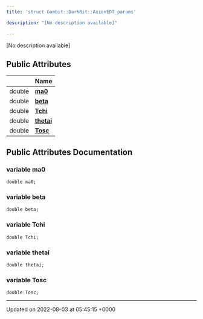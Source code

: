 ```yaml
---
title: 'struct Gambit::DarkBit::AxionEDT_params'

description: "[No description available]"

---
```









[No description available]

## Public Attributes

|                | Name           |
| -------------- | -------------- |
| double | **[ma0](/documentation/code/colliderbit/classes/structgambit_1_1darkbit_1_1axionedt__params/#variable-ma0)**  |
| double | **[beta](/documentation/code/colliderbit/classes/structgambit_1_1darkbit_1_1axionedt__params/#variable-beta)**  |
| double | **[Tchi](/documentation/code/colliderbit/classes/structgambit_1_1darkbit_1_1axionedt__params/#variable-tchi)**  |
| double | **[thetai](/documentation/code/colliderbit/classes/structgambit_1_1darkbit_1_1axionedt__params/#variable-thetai)**  |
| double | **[Tosc](/documentation/code/colliderbit/classes/structgambit_1_1darkbit_1_1axionedt__params/#variable-tosc)**  |

## Public Attributes Documentation

### variable ma0

```
double ma0;
```


### variable beta

```
double beta;
```


### variable Tchi

```
double Tchi;
```


### variable thetai

```
double thetai;
```


### variable Tosc

```
double Tosc;
```


-------------------------------

Updated on 2022-08-03 at 05:45:15 +0000